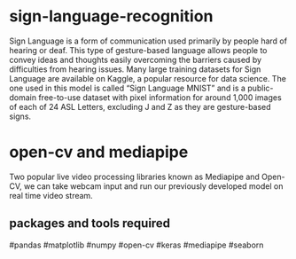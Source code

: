 # sign-language-recognition
Sign Language is a form of communication used primarily by people hard of hearing or deaf. This type of gesture-based language allows people to convey ideas and thoughts easily overcoming the barriers caused by difficulties from hearing issues.
Many large training datasets for Sign Language are available on Kaggle, a popular resource for data science. The one used in this model is called “Sign Language MNIST” and is a public-domain free-to-use dataset with pixel information for around 1,000 images of each of 24 ASL Letters, excluding J and Z as they are gesture-based signs.

# open-cv and mediapipe
Two popular live video processing libraries known as Mediapipe and Open-CV, we can take webcam input and run our previously developed model on real time video stream.
## packages and tools required
#pandas
#matplotlib
#numpy 
#open-cv
#keras
#mediapipe
#seaborn
